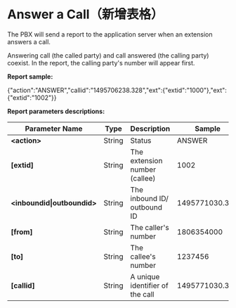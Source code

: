 # Answer a Call（新增表格）

The PBX will send a report to the application server when an extension answers a call.

Answering call \(the called party\) and call answered \(the calling party\) coexist. In the report, the calling party's number will appear first.

**Report sample:**

{"action":"ANSWER","callid":"1495706238.328","ext":{"extid":"1000"},"ext":{"extid":"1002"}}

**Report parameters descriptions:**

| **Parameter Name** | **Type** | **Description** | **Sample** |
| --- | --- | --- | --- |
| **&lt;action&gt;** | String | Status | ANSWER |
| **\[extid\]** | String | The extension number \(callee\) | 1002 |
| **&lt;inboundid\|outboundid&gt;** | String | The inbound ID/ outbound ID | 1495771030.366 |
| **\[from\]** | String | The caller's number | 1806354000 |
| **\[to\]** | String | The callee's number | 1237456 |
| **\[callid\]** | String | A unique identifier of the call | 1495771030.365 |



